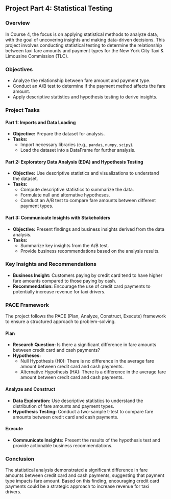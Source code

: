 ## Project Part 4: Statistical Testing

### Overview

In Course 4, the focus is on applying statistical methods to analyze data, with the goal of uncovering insights and making data-driven decisions. This project involves conducting statistical testing to determine the relationship between taxi fare amounts and payment types for the New York City Taxi & Limousine Commission (TLC).

### Objectives

- Analyze the relationship between fare amount and payment type.
- Conduct an A/B test to determine if the payment method affects the fare amount.
- Apply descriptive statistics and hypothesis testing to derive insights.

### Project Tasks

#### Part 1: Imports and Data Loading

- **Objective:** Prepare the dataset for analysis.
- **Tasks:**
  - Import necessary libraries (e.g., `pandas`, `numpy`, `scipy`).
  - Load the dataset into a DataFrame for further analysis.

#### Part 2: Exploratory Data Analysis (EDA) and Hypothesis Testing

- **Objective:** Use descriptive statistics and visualizations to understand the dataset.
- **Tasks:**
  - Compute descriptive statistics to summarize the data.
  - Formulate null and alternative hypotheses.
  - Conduct an A/B test to compare fare amounts between different payment types.

#### Part 3: Communicate Insights with Stakeholders

- **Objective:** Present findings and business insights derived from the data analysis.
- **Tasks:**
  - Summarize key insights from the A/B test.
  - Provide business recommendations based on the analysis results.

### Key Insights and Recommendations

- **Business Insight:** Customers paying by credit card tend to have higher fare amounts compared to those paying by cash.
- **Recommendation:** Encourage the use of credit card payments to potentially increase revenue for taxi drivers.

### PACE Framework

The project follows the PACE (Plan, Analyze, Construct, Execute) framework to ensure a structured approach to problem-solving.

#### Plan

- **Research Question:** Is there a significant difference in fare amounts between credit card and cash payments?
- **Hypotheses:**
  - Null Hypothesis (H0): There is no difference in the average fare amount between credit card and cash payments.
  - Alternative Hypothesis (HA): There is a difference in the average fare amount between credit card and cash payments.

#### Analyze and Construct

- **Data Exploration:** Use descriptive statistics to understand the distribution of fare amounts and payment types.
- **Hypothesis Testing:** Conduct a two-sample t-test to compare fare amounts between credit card and cash payments.

#### Execute

- **Communicate Insights:** Present the results of the hypothesis test and provide actionable business recommendations.

### Conclusion

The statistical analysis demonstrated a significant difference in fare amounts between credit card and cash payments, suggesting that payment type impacts fare amount. Based on this finding, encouraging credit card payments could be a strategic approach to increase revenue for taxi drivers.
